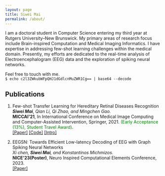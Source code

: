 ```yaml
---
layout: page
title: Siwei Mai
permalink: /about/
---
```


I am a doctoral student in Computer Science entering my third year at Rutgers University–New Brunswick. My primary areas of research focus include Brain-inspired Computation and Medical Imaging Informatics. I have expertise in addressing few-shot learning challenges within the medical domain. Presently, my efforts are dedicated to the real-time analysis of Electroencephalogram (EEG) data and the exploration of spiking neural networks.

<!-- I am a third-year Computer Science Ph.D. student at Rutgers University–New Brunswick, supervised by Prof. [Konstantinos Michmizos](http://combra.cs.rutgers.edu/). My main research interests are Brain-inspired Computation & Medical Imaging Informatics. I have experience on few-shot learning problems in the medical field. And these days, I am working on real-time Electroencephalogram(EEG) data analysis and spiking neural networks(SNN). -->

Feel free to touch with me.  
`$ echo c2l3ZWkubWFpQHJ1dGdlcnMuZWR1Cg== | base64 --decode`

## Publications

1. Few-shot Transfer Learning for Hereditary Retinal Diseases Recognition  
   **_Siwei Mai_**, _Qian Li, Qi Zhao, and Mingchen Gao._  
   **MICCAI'21**, In International Conference on Medical Image Computing and Computer-Assisted Intervention, Springer, 2021.
   <span style="color:#008000">(Early Acceptance (13%), Student Travel Award)</span>.  
   [\[Paper\]](https://link.springer.com/chapter/10.1007/978-3-030-87237-3_10) [\[Code\]](https://github.com/hatute/FSTL4HRDR) [\[Intro\]](https://rdcu.be/cRjPD)

2. EEGSN: Towards Efficient Low-latency Decoding of EEG with Graph Spiking Neural Networks  
   _Xi chen,_ **_Siwei Mai_**_, and Konstantinos Michmizos._  
   **NICE'23(Poster)**, Neuro Inspired Computational Elements Conference, 2023.  
   [\[Paper\]](https://arxiv.org/abs/2304.07655)

